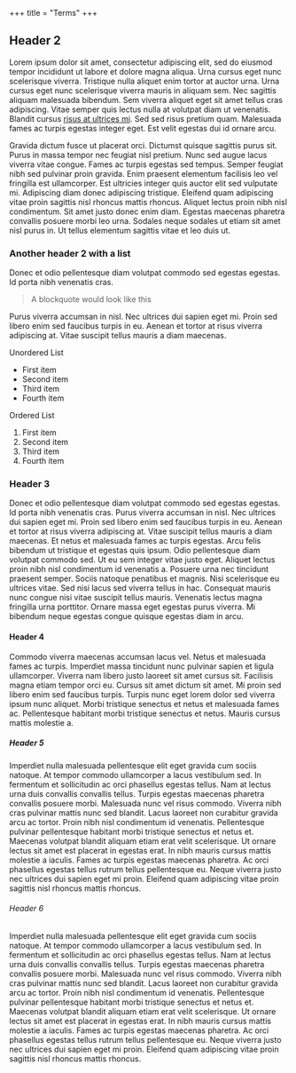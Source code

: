 +++
title = "Terms"
+++

## Header 2

Lorem ipsum dolor sit amet, consectetur adipiscing elit, sed do eiusmod tempor incididunt ut labore et dolore magna aliqua. Urna cursus eget nunc scelerisque viverra. Tristique nulla aliquet enim tortor at auctor urna. Urna cursus eget nunc scelerisque viverra mauris in aliquam sem. Nec sagittis aliquam malesuada bibendum. Sem viverra aliquet eget sit amet tellus cras adipiscing. Vitae semper quis lectus nulla at volutpat diam ut venenatis. Blandit cursus [risus at ultrices mi](https://adrianfaith.ca). Sed sed risus pretium quam. Malesuada fames ac turpis egestas integer eget. Est velit egestas dui id ornare arcu.

Gravida dictum fusce ut placerat orci. Dictumst quisque sagittis purus sit. Purus in massa tempor nec feugiat nisl pretium. Nunc sed augue lacus viverra vitae congue. Fames ac turpis egestas sed tempus. Semper feugiat nibh sed pulvinar proin gravida. Enim praesent elementum facilisis leo vel fringilla est ullamcorper. Est ultricies integer quis auctor elit sed vulputate mi. Adipiscing diam donec adipiscing tristique. Eleifend quam adipiscing vitae proin sagittis nisl rhoncus mattis rhoncus. Aliquet lectus proin nibh nisl condimentum. Sit amet justo donec enim diam. Egestas maecenas pharetra convallis posuere morbi leo urna. Sodales neque sodales ut etiam sit amet nisl purus in. Ut tellus elementum sagittis vitae et leo duis ut.

### Another header 2 with a list 

Donec et odio pellentesque diam volutpat commodo sed egestas egestas. Id porta nibh venenatis cras. 

> A blockquote would look like this 

Purus viverra accumsan in nisl. Nec ultrices dui sapien eget mi. Proin sed libero enim sed faucibus turpis in eu. Aenean et tortor at risus viverra adipiscing at. Vitae suscipit tellus mauris a diam maecenas.

Unordered List 

* First item
* Second item
* Third item
* Fourth item

Ordered List 

1. First item
2. Second item
3. Third item
4. Fourth item 






### Header 3

Donec et odio pellentesque diam volutpat commodo sed egestas egestas. Id porta nibh venenatis cras. Purus viverra accumsan in nisl. Nec ultrices dui sapien eget mi. Proin sed libero enim sed faucibus turpis in eu. Aenean et tortor at risus viverra adipiscing at. Vitae suscipit tellus mauris a diam maecenas. Et netus et malesuada fames ac turpis egestas. Arcu felis bibendum ut tristique et egestas quis ipsum. Odio pellentesque diam volutpat commodo sed. Ut eu sem integer vitae justo eget. Aliquet lectus proin nibh nisl condimentum id venenatis a. Posuere urna nec tincidunt praesent semper. Sociis natoque penatibus et magnis. Nisi scelerisque eu ultrices vitae. Sed nisi lacus sed viverra tellus in hac. Consequat mauris nunc congue nisi vitae suscipit tellus mauris. Venenatis lectus magna fringilla urna porttitor. Ornare massa eget egestas purus viverra. Mi bibendum neque egestas congue quisque egestas diam in arcu.

#### Header 4 

Commodo viverra maecenas accumsan lacus vel. Netus et malesuada fames ac turpis. Imperdiet massa tincidunt nunc pulvinar sapien et ligula ullamcorper. Viverra nam libero justo laoreet sit amet cursus sit. Facilisis magna etiam tempor orci eu. Cursus sit amet dictum sit amet. Mi proin sed libero enim sed faucibus turpis. Turpis nunc eget lorem dolor sed viverra ipsum nunc aliquet. Morbi tristique senectus et netus et malesuada fames ac. Pellentesque habitant morbi tristique senectus et netus. Mauris cursus mattis molestie a.

##### Header 5

Imperdiet nulla malesuada pellentesque elit eget gravida cum sociis natoque. At tempor commodo ullamcorper a lacus vestibulum sed. In fermentum et sollicitudin ac orci phasellus egestas tellus. Nam at lectus urna duis convallis convallis tellus. Turpis egestas maecenas pharetra convallis posuere morbi. Malesuada nunc vel risus commodo. Viverra nibh cras pulvinar mattis nunc sed blandit. Lacus laoreet non curabitur gravida arcu ac tortor. Proin nibh nisl condimentum id venenatis. Pellentesque pulvinar pellentesque habitant morbi tristique senectus et netus et. Maecenas volutpat blandit aliquam etiam erat velit scelerisque. Ut ornare lectus sit amet est placerat in egestas erat. In nibh mauris cursus mattis molestie a iaculis. Fames ac turpis egestas maecenas pharetra. Ac orci phasellus egestas tellus rutrum tellus pellentesque eu. Neque viverra justo nec ultrices dui sapien eget mi proin. Eleifend quam adipiscing vitae proin sagittis nisl rhoncus mattis rhoncus.

###### Header 6

Imperdiet nulla malesuada pellentesque elit eget gravida cum sociis natoque. At tempor commodo ullamcorper a lacus vestibulum sed. In fermentum et sollicitudin ac orci phasellus egestas tellus. Nam at lectus urna duis convallis convallis tellus. Turpis egestas maecenas pharetra convallis posuere morbi. Malesuada nunc vel risus commodo. Viverra nibh cras pulvinar mattis nunc sed blandit. Lacus laoreet non curabitur gravida arcu ac tortor. Proin nibh nisl condimentum id venenatis. Pellentesque pulvinar pellentesque habitant morbi tristique senectus et netus et. Maecenas volutpat blandit aliquam etiam erat velit scelerisque. Ut ornare lectus sit amet est placerat in egestas erat. In nibh mauris cursus mattis molestie a iaculis. Fames ac turpis egestas maecenas pharetra. Ac orci phasellus egestas tellus rutrum tellus pellentesque eu. Neque viverra justo nec ultrices dui sapien eget mi proin. Eleifend quam adipiscing vitae proin sagittis nisl rhoncus mattis rhoncus.